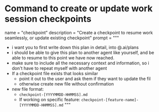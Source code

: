 # Command to create or update work session checkpoints
name = "checkpoint"
description = "Create a checkpoint to resume work seamlessly, or update existing checkpoint"
prompt = """

- i want you to first write down this plan in detail, into @.ai/plans
- i should be able to give this plan to another agent like yourself, and be able to resume to this point we have now reached.
- make sure to include all the necessary context and information, so i don't have to repeat myself with another agent
- If a checkpoint file exists that looks similar
   - point it out to the user and ask them if they want to update the fil
   - otherwise create new file without confirmation
- new file format:
  - `checkpoint-[YYYYMMDD-HHMMSS].md`
  - If working on specific feature: `checkpoint-[feature-name]-[YYYYMMDD-HHMMSS].md`
"""